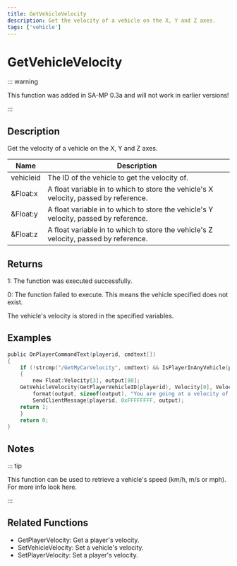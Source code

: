 ```yaml
---
title: GetVehicleVelocity
description: Get the velocity of a vehicle on the X, Y and Z axes.
tags: ['vehicle']
---
```


# GetVehicleVelocity

<TagLinks />

::: warning

This function was added in SA-MP 0.3a and will not work in earlier versions!

:::

## Description

Get the velocity of a vehicle on the X, Y and Z axes.


| Name | Description |
|------|-------------|
|vehicleid | The ID of the vehicle to get the velocity of.|
|&Float:x | A float variable in to which to store the vehicle's X velocity, passed by reference.|
|&Float:y | A float variable in to which to store the vehicle's Y velocity, passed by reference.|
|&Float:z | A float variable in to which to store the vehicle's Z velocity, passed by reference.|


## Returns

 1: The function was executed successfully. 

 0: The function failed to execute. This means the vehicle specified does not exist.

 The vehicle's velocity is stored in the specified variables.


## Examples


```c
public OnPlayerCommandText(playerid, cmdtext[])
{
    if (!strcmp("/GetMyCarVelocity", cmdtext) && IsPlayerInAnyVehicle(playerid))
    {
        new Float:Velocity[3], output[80];
	GetVehicleVelocity(GetPlayerVehicleID(playerid), Velocity[0], Velocity[1], Velocity[2]);
        format(output, sizeof(output), "You are going at a velocity of X%f, Y%f, Z%f", Velocity[0], Velocity[1], Velocity[2]);
        SendClientMessage(playerid, 0xFFFFFFFF, output);
	return 1;
    }
    return 0;
}
```


## Notes

::: tip

This function can be used to retrieve a vehicle's speed (km/h, m/s or mph). For more info look here.

:::


## Related Functions


-  GetPlayerVelocity: Get a player's velocity.
-  SetVehicleVelocity: Set a vehicle's velocity.
-  SetPlayerVelocity: Set a player's velocity.